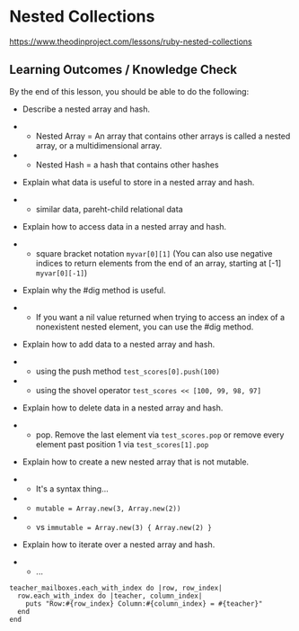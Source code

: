 # Nested Collections 

https://www.theodinproject.com/lessons/ruby-nested-collections

## Learning Outcomes / Knowledge Check

By the end of this lesson, you should be able to do the following:

* Describe a nested array and hash.
* * Nested Array = An array that contains other arrays is called a nested array, or a multidimensional array.
* * Nested Hash = a hash that contains other hashes

* Explain what data is useful to store in a nested array and hash.
* * similar data, pareht-child relational data

*  Explain how to access data in a nested array and hash.
* * square bracket notation `myvar[0][1]` (You can also use negative indices to return elements from the end of an array, starting at [-1] `myvar[0][-1]`)

*  Explain why the #dig method is useful.
* * If you want a nil value returned when trying to access an index of a nonexistent nested element, you can use the #dig method.

*  Explain how to add data to a nested array and hash.
* * using the push method `test_scores[0].push(100)`
* * using the shovel operator `test_scores << [100, 99, 98, 97]`

*  Explain how to delete data in a nested array and hash.
* * pop.  Remove the last element via `test_scores.pop` or remove every element past position 1 via `test_scores[1].pop`

*  Explain how to create a new nested array that is not mutable.
* * It's a syntax thing...
* * `mutable = Array.new(3, Array.new(2))`
* * vs `immutable = Array.new(3) { Array.new(2) }`

*  Explain how to iterate over a nested array and hash.
* * ...

```
teacher_mailboxes.each_with_index do |row, row_index|
  row.each_with_index do |teacher, column_index|
    puts "Row:#{row_index} Column:#{column_index} = #{teacher}"
  end
end
```